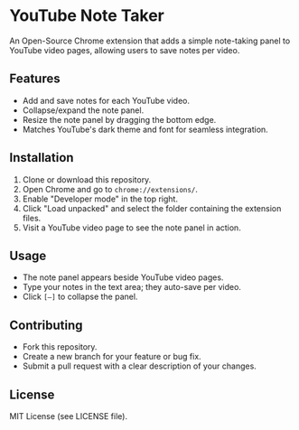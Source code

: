 # YouTube Note Taker

An Open-Source Chrome extension that adds a simple note-taking panel to YouTube video pages, allowing users to save notes per video.

## Features
- Add and save notes for each YouTube video.
- Collapse/expand the note panel.
- Resize the note panel by dragging the bottom edge.
- Matches YouTube's dark theme and font for seamless integration.

## Installation
1. Clone or download this repository.
2. Open Chrome and go to `chrome://extensions/`.
3. Enable "Developer mode" in the top right.
4. Click "Load unpacked" and select the folder containing the extension files.
5. Visit a YouTube video page to see the note panel in action.

## Usage
- The note panel appears beside YouTube video pages.
- Type your notes in the text area; they auto-save per video.
- Click `[–]` to collapse the panel.

## Contributing
- Fork this repository.
- Create a new branch for your feature or bug fix.
- Submit a pull request with a clear description of your changes.

## License
MIT License (see LICENSE file).
